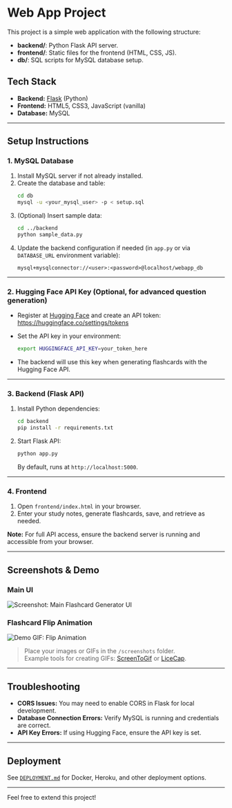 # Web App Project

This project is a simple web application with the following structure:

- **backend/**: Python Flask API server.
- **frontend/**: Static files for the frontend (HTML, CSS, JS).
- **db/**: SQL scripts for MySQL database setup.

## Tech Stack

- **Backend:** [Flask](https://flask.palletsprojects.com/) (Python)
- **Frontend:** HTML5, CSS3, JavaScript (vanilla)
- **Database:** MySQL

---

## Setup Instructions

### 1. MySQL Database

1. Install MySQL server if not already installed.
2. Create the database and table:
    ```bash
    cd db
    mysql -u <your_mysql_user> -p < setup.sql
    ```
3. (Optional) Insert sample data:
    ```bash
    cd ../backend
    python sample_data.py
    ```
4. Update the backend configuration if needed (in `app.py` or via `DATABASE_URL` environment variable):
    ```
    mysql+mysqlconnector://<user>:<password>@localhost/webapp_db
    ```

---

### 2. Hugging Face API Key (Optional, for advanced question generation)

- Register at [Hugging Face](https://huggingface.co/) and create an API token:  
  https://huggingface.co/settings/tokens

- Set the API key in your environment:
    ```bash
    export HUGGINGFACE_API_KEY=your_token_here
    ```

- The backend will use this key when generating flashcards with the Hugging Face API.

---

### 3. Backend (Flask API)

1. Install Python dependencies:
    ```bash
    cd backend
    pip install -r requirements.txt
    ```
2. Start Flask API:
    ```bash
    python app.py
    ```
    By default, runs at `http://localhost:5000`.

---

### 4. Frontend

1. Open `frontend/index.html` in your browser.
2. Enter your study notes, generate flashcards, save, and retrieve as needed.

**Note:** For full API access, ensure the backend server is running and accessible from your browser.

---

## Screenshots & Demo

### Main UI

![Screenshot: Main Flashcard Generator UI](screenshots/flashcard_ui.png)

### Flashcard Flip Animation

![Demo GIF: Flip Animation](screenshots/flashcard_flip.gif)

> Place your images or GIFs in the `/screenshots` folder.  
> Example tools for creating GIFs: [ScreenToGif](https://www.screentogif.com/) or [LiceCap](https://www.cockos.com/licecap/).

---

## Troubleshooting

- **CORS Issues:** You may need to enable CORS in Flask for local development.
- **Database Connection Errors:** Verify MySQL is running and credentials are correct.
- **API Key Errors:** If using Hugging Face, ensure the API key is set.

---

## Deployment

See [`DEPLOYMENT.md`](DEPLOYMENT.md) for Docker, Heroku, and other deployment options.

---

Feel free to extend this project!